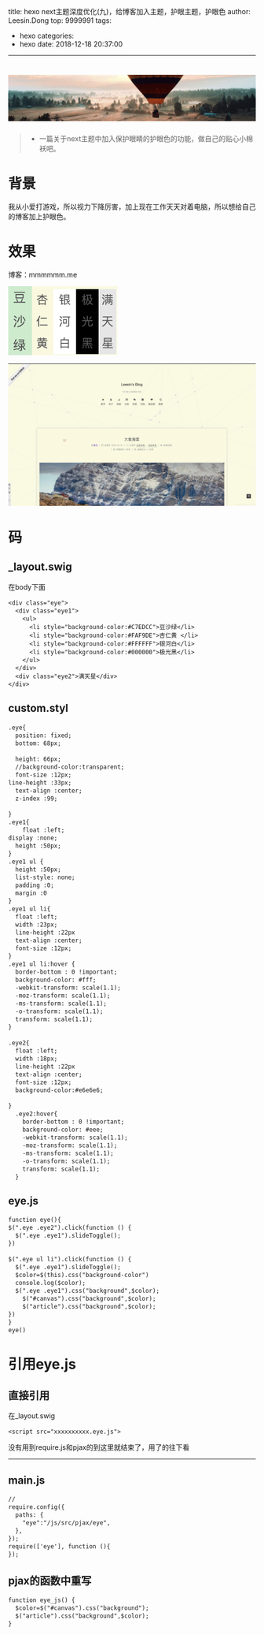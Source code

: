 title: hexo next主题深度优化(九)，给博客加入主题，护眼主题，护眼色
author: Leesin.Dong
top: 9999991
tags:
  - hexo
categories:
  - hexo
date: 2018-12-18 20:37:00
---
# ![upload successful](../images/my_blog_1.png)


> * 一篇关于next主题中加入保护眼睛的护眼色的功能，做自己的贴心小棉袄吧。

<!--more-->

# 背景
我从小爱打游戏，所以视力下降厉害，加上现在工作天天对着电脑，所以想给自己的博客加上护眼色。
# 效果
博客：mmmmmm.me

![upload successful](../images/my_blog_23.png)



![upload successful](../images/my_blog_24.png)

# 码
## _layout.swig
在body下面
```
<div class="eye">
  <div class="eye1">
    <ul>
      <li style="background-color:#C7EDCC">豆沙绿</li>
      <li style="background-color:#FAF9DE">杏仁黄 </li>
      <li style="background-color:#FFFFFF">银河白</li>
      <li style="background-color:#000000">极光黑</li>
    </ul>
  </div>
  <div class="eye2">满天星</div>
</div>
```
## custom.styl
```
.eye{
  position: fixed;
  bottom: 68px;

  height: 66px;
  //background-color:transparent;
  font-size :12px;
line-height :33px;
  text-align :center;
  z-index :99;

}
.eye1{
    float :left;
display :none;
  height :50px;
}
.eye1 ul {
  height :50px;
  list-style: none;
  padding :0;
  margin :0
}
.eye1 ul li{
  float :left;
  width :23px;
  line-height :22px
  text-align :center;
  font-size :12px;
}
.eye1 ul li:hover {
  border-bottom : 0 !important;
  background-color: #fff;
  -webkit-transform: scale(1.1);
  -moz-transform: scale(1.1);
  -ms-transform: scale(1.1);
  -o-transform: scale(1.1);
  transform: scale(1.1);
}

.eye2{
  float :left;
  width :18px;
  line-height :22px
  text-align :center;
  font-size :12px;
  background-color:#e6e6e6;

}
  .eye2:hover{
    border-bottom : 0 !important;
    background-color: #eee;
    -webkit-transform: scale(1.1);
    -moz-transform: scale(1.1);
    -ms-transform: scale(1.1);
    -o-transform: scale(1.1);
    transform: scale(1.1);
  }
  ```
  ## eye.js
  ```
  function eye(){
  $(".eye .eye2").click(function () {
    $(".eye .eye1").slideToggle();
  })

  $(".eye ul li").click(function () {
    $(".eye .eye1").slideToggle();
    $color=$(this).css("background-color")
    console.log($color);
    $(".eye .eye1").css("background",$color);
      $("#canvas").css("background",$color);
      $("article").css("background",$color);
  })
}
eye()
```
# 引用eye.js
## 直接引用
在_layout.swig
```
<script src="xxxxxxxxxx.eye.js">
```
没有用到require.js和pjax的到这里就结束了，用了的往下看
********
## main.js
```
//
require.config({
  paths: {
    "eye":"/js/src/pjax/eye",
  },
});
require(['eye'], function (){
});
```
## pjax的函数中重写
```
function eye_js() {
  $color=$("#canvas").css("background");
  $("article").css("background",$color);
}
```